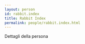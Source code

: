 ```yaml
---
layout: person
id: rabbit.index
title: Rabbit Index
permalink: people/rabbit.index.html
---
```


Dettagli della persona
